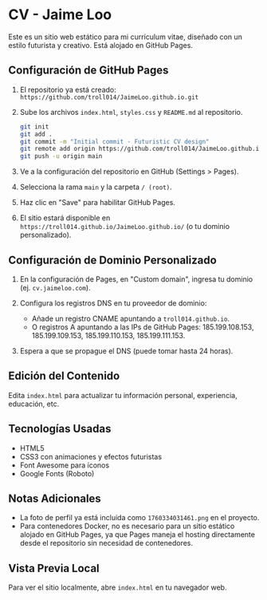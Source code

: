# CV - Jaime Loo

Este es un sitio web estático para mi currículum vitae, diseñado con un estilo futurista y creativo. Está alojado en GitHub Pages.

## Configuración de GitHub Pages

1. El repositorio ya está creado: `https://github.com/troll014/JaimeLoo.github.io.git`

2. Sube los archivos `index.html`, `styles.css` y `README.md` al repositorio.

   ```bash
   git init
   git add .
   git commit -m "Initial commit - Futuristic CV design"
   git remote add origin https://github.com/troll014/JaimeLoo.github.io.git
   git push -u origin main
   ```

3. Ve a la configuración del repositorio en GitHub (Settings > Pages).

4. Selecciona la rama `main` y la carpeta `/ (root)`.

5. Haz clic en "Save" para habilitar GitHub Pages.

6. El sitio estará disponible en `https://troll014.github.io/JaimeLoo.github.io/` (o tu dominio personalizado).

## Configuración de Dominio Personalizado

1. En la configuración de Pages, en "Custom domain", ingresa tu dominio (ej. `cv.jaimeloo.com`).

2. Configura los registros DNS en tu proveedor de dominio:
   - Añade un registro CNAME apuntando a `troll014.github.io`.
   - O registros A apuntando a las IPs de GitHub Pages: 185.199.108.153, 185.199.109.153, 185.199.110.153, 185.199.111.153.

3. Espera a que se propague el DNS (puede tomar hasta 24 horas).

## Edición del Contenido

Edita `index.html` para actualizar tu información personal, experiencia, educación, etc.

## Tecnologías Usadas

- HTML5
- CSS3 con animaciones y efectos futuristas
- Font Awesome para íconos
- Google Fonts (Roboto)

## Notas Adicionales

- La foto de perfil ya está incluida como `1760334031461.png` en el proyecto.
- Para contenedores Docker, no es necesario para un sitio estático alojado en GitHub Pages, ya que Pages maneja el hosting directamente desde el repositorio sin necesidad de contenedores.

## Vista Previa Local

Para ver el sitio localmente, abre `index.html` en tu navegador web.
